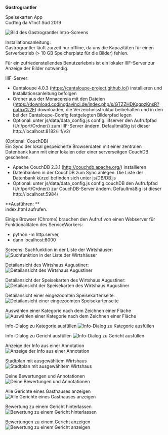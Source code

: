 **Gastrograntler**

Speisekarten App  
Cod1ng da V1nc1 Süd 2019  

![Bild des Gastrograntler Intro-Screens](screens/gastrograntler_intro.PNG)

Installationsanleitung:  
Gastrograntler läuft zurzeit nur offline, da uns die Kapazitäten für einen Serverbetrieb (> 10 GB Speicherplatz für die Bilder) fehlen.  

Für ein zufriedenstellendes Benutzerlebnis ist ein lokaler IIIF-Server zur Anzeige der Bilder notwendig.  

IIIF-Server:  
- Cantaloupe 4.0.3 (https://cantaloupe-project.github.io/) installieren und Installationsanleitung befolgen  
- Ordner aus der Monacensia mit den Dateien (https://download.codingdavinci.de/index.php/s/GTZZHDKqqpzKnsR?path=%2F) downloaden, die Verzeichnisstruktur beibehalten und in den bei der Cantaloupe-Config festgelegten Bilderpfad legen  
- Optional: unter js/data/data_config.js config.iiifserver den Aufrufpfad (Url/port/Ordner/) zum IIIF-Server ändern. Defaultmäßig ist dieser http://localhost:8182/iiif/v2/  

(Optional: CouchDB)  
Ein Sync der lokal gespeicherte Browserdaten mit einer zentralen Datenbank kann mit einer lokalen oder einer serverseitgen CouchDB geschehen.  
- Apache CouchDB 2.3.1 (http://couchdb.apache.org/) installieren  
- Datenbanken in der CouchDB zum Sync anlegen. Die Liste der Datenbank kürzel befinden sich unter js/DB/DB.js  
- Optional: unter js/data/data_config.js config.couchDB den Aufrufpfad (Url/port/Ordner/) zur CouchDB-Server ändern. Defaultmäßig ist dieser http://localhost:5984/  


**Ausführen: **     
index.html aufrufen.

Einige Browser (Chrome) brauchen den Aufruf von einen Webserver für Funktionalitäten des ServiceWorkers:  
- python -m http.server,
- dann localhost:8000

Screens:
Suchfunktion in der Liste der Wirtshäuser:
![Suchfunktion in der Liste der Wirtshäuser](screens/pubs-list-search.PNG)

Detailansicht des Wirtshaus Augustiner:
![Detailansicht des Wirtshaus Augustiner](screens/pubs-detail.PNG)

Detailansicht der Speisekarten des Wirtshaus Augustiner:
![Detailansicht der Speisekarten des Wirtshaus Augustiner](screens/pubs-menu-list.PNG)

Detailansicht einer eingezoomten Speisekartenseite:
![Detailansicht einer eingezoomten Speisekartenseite](screens/pubs-menupage-detail.PNG)

Auswählen einer Kategorie nach dem Zeichnen einer Fläche
![Auswählen einer Kategorie nach dem Zeichnen einer Fläche](screens/pubs-menupage-anno-select.PNG)

Info-Dialog zu Kategorie ausfüllen
![Info-Dialog zu Kategorie ausfüllen](screens/pubs-menupage-add-category.PNG)

Info-Dialog zu Gericht ausfüllen
![Info-Dialog zu Gericht ausfüllen](screens/pubs-dishes-add.PNG)

Anzeige der Info aus einer Annotation
![Anzeige der Info aus einer Annotation](screens/pubs-menupage-showinfo.PNG)

Stadtplan mit ausgewähltem Wirtshaus
![Stadtplan mit ausgewähltem Wirtshaus](screens/map-info.PNG)

Deine Bewertungen und Annotationen
![Deine Bewertungen und Annotationen](screens/your-ratings.PNG)


Alle Gerichte eines Gasthauses anzeigen
![Alle Gerichte eines Gasthauses anzeigen](screens/pubs-list-detail.PNG)

Bewertung zu einem Gericht hinterlassen
![Bewertung zu einem Gericht hinterlassen](screens/pubs-dish-rating.PNG)

Bewertungen zu einem Gericht anzeigen
![Bewertung zu einem Gericht anzeigen](screens/pubs-dishes-rating-show.PNG)

